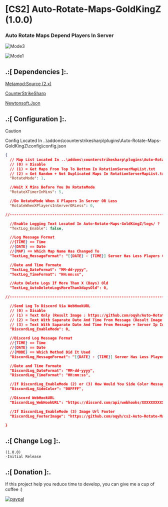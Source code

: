 # [CS2] Auto-Rotate-Maps-GoldKingZ (1.0.0)

### Auto Rotate Maps Depend Players In Server

![Mode3](https://github.com/oqyh/cs2-Auto-Rotate-Maps-GoldKingZ/assets/48490385/46895839-162d-43af-b423-40d11fc598aa)

![Mode1](https://github.com/oqyh/cs2-Auto-Rotate-Maps-GoldKingZ/assets/48490385/613cade1-cc9b-4476-b84b-2f0589d3aeb2)


## .:[ Dependencies ]:.
[Metamod:Source (2.x)](https://www.sourcemm.net/downloads.php/?branch=master)

[CounterStrikeSharp](https://github.com/roflmuffin/CounterStrikeSharp/releases)

[Newtonsoft.Json](https://www.nuget.org/packages/Newtonsoft.Json)

## .:[ Configuration ]:.

> [!CAUTION]
> Config Located In ..\addons\counterstrikesharp\plugins\Auto-Rotate-Maps-GoldKingZ\config\config.json                                           
>

```json
{
  // Map List Located In ..\addons\counterstrikesharp\plugins\Auto-Rotate-Maps-GoldKingZ\config\RotationServerMapList.txt
  // (0) = Disable
  // (1) = Get Maps From Top To Bottom In RotationServerMapList.txt
  // (2) = Get Random + Not Duplicated Maps In RotationServerMapList.txt
  "RotateMode": 1,

  //Wait X Mins Before You Do RotateMode 
  "RotateXTimerInMins": 5,

  //Do RotateMode When X Players In Server OR Less
  "RotateWhenXPlayersInServerORLess": 0,

//-----------------------------------------------------------------------------------------

  //Enable Logging Text Located In Auto-Rotate-Maps-GoldKingZ/logs/ ?
  "TextLog_Enable": false,

  //Log Message Format
  //{TIME} == Time
  //{DATE} == Date
  //{MAP} == Which Map Name Has Changed To
  "TextLog_MessageFormat": "[{DATE} - {TIME}] Server Has Less Players Changing Map To [{MAP}]",

  //Date and Time Formate
  "TextLog_DateFormat": "MM-dd-yyyy",
  "TextLog_TimeFormat": "HH:mm:ss",

  //Auto Delete Logs If More Than X (Days) Old
  "TextLog_AutoDeleteLogsMoreThanXdaysOld": 0,

//-----------------------------------------------------------------------------------------

  //Send Log To Discord Via WebHookURL
  // (0) = Disable
  // (1) = Text Only (Result Image : https://github.com/oqyh/Auto-Rotate-Maps-GoldKingZ/blob/main/Resources/Mode1.png?raw=true)
  // (2) = Text With Saparate Date And Time From Message (Result Image : https://github.com/oqyh/Auto-Rotate-Maps-GoldKingZ/blob/main/Resources/Mode2.png?raw=true)
  // (3) = Text With Saparate Date And Time From Message + Server Ip In Footer (Result Image : https://github.com/oqyh/Auto-Rotate-Maps-GoldKingZ/blob/main/Resources/Mode3.png?raw=true)
  "DiscordLog_EnableMode": 0,

  //Discord Log Message Format
  //{TIME} == Time
  //{DATE} == Date
  //{MODE} == Which Method Did It Used
  "DiscordLog_MessageFormat": "[{DATE} - {TIME}] Server Has Less Players Changing Map To [{MAP}]",

  //Date and Time Formate
  "DiscordLog_DateFormat": "MM-dd-yyyy",
  "DiscordLog_TimeFormat": "HH:mm:ss",

  //If DiscordLog_EnableMode (2) or (3) How Would You Side Color Message To Be Check (https://www.color-hex.com/) For Colors
  "DiscordLog_SideColor": "00FFFF",

  //Discord WebHookURL
  "DiscordLog_WebHookURL": "https://discord.com/api/webhooks/XXXXXXXXXXXXXXXXXXXXXXXXXXXXXXXXXXXXXXXXXXXXXXXXXXXXXX",

  //If DiscordLog_EnableMode (3) Image Url Footer
  "DiscordLog_FooterImage": "https://github.com/oqyh/cs2-Auto-Rotate-Maps-GoldKingZ/blob/main/Resources/serverip.png?raw=true",

}
```

## .:[ Change Log ]:.
```
(1.0.0)
-Initial Release
```

## .:[ Donation ]:.

If this project help you reduce time to develop, you can give me a cup of coffee :)

[![paypal](https://www.paypalobjects.com/en_US/i/btn/btn_donateCC_LG.gif)](https://paypal.me/oQYh)
